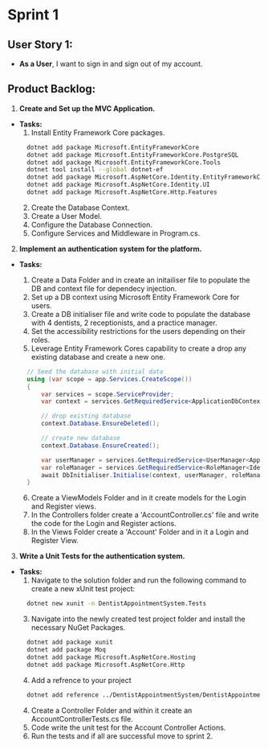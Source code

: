 # Sprint 1

## User Story 1:

- **As a User**, I want to sign in and sign out of my account.

## Product Backlog:

1. **Create and Set up the MVC Application.**

- **Tasks:**
  1. Install Entity Framework Core packages.
  ```bash
    dotnet add package Microsoft.EntityFrameworkCore
    dotnet add package Microsoft.EntityFrameworkCore.PostgreSQL
    dotnet add package Microsoft.EntityFrameworkCore.Tools
    dotnet tool install --global dotnet-ef
    dotnet add package Microsoft.AspNetCore.Identity.EntityFrameworkCore
    dotnet add package Microsoft.AspNetCore.Identity.UI
    dotnet add package Microsoft.AspNetCore.Http.Features
  ```
  2. Create the Database Context.
  3. Create a User Model.
  4. Configure the Database Connection.
  5. Configure Services and Middleware in Program.cs.

2. **Implement an authentication system for the platform.**

- **Tasks:**

  1. Create a Data Folder and in create an initailiser file to populate the DB and context file for dependecy injection.
  2. Set up a DB context using Microsoft Entity Framework Core for users.
  3. Create a DB initialiser file and write code to populate the database with 4 dentists, 2 receptionists, and a practice manager.
  4. Set the accessibility restrictions for the users depending on their roles.
  5. Leverage Entity Framework Cores capability to create a drop any existing database and create a new one.

  ```csharp
    // Seed the database with initial data
    using (var scope = app.Services.CreateScope())
    {
        var services = scope.ServiceProvider;
        var context = services.GetRequiredService<ApplicationDbContext>();

        // drop existing database
        context.Database.EnsureDeleted();

        // create new database
        context.Database.EnsureCreated();

        var userManager = services.GetRequiredService<UserManager<ApplicationUser>>();
        var roleManager = services.GetRequiredService<RoleManager<IdentityRole>>();
        await DbInitialiser.Initialise(context, userManager, roleManager);
    }
  ```

  6. Create a ViewModels Folder and in it create models for the Login and Register views.
  7. In the Controllers folder create a 'AccountController.cs' file and write the code for the Login and Register actions.
  8. In the Views Folder create a 'Account' Folder and in it a Login and Register View.

3. **Write a Unit Tests for the authentication system.**

- **Tasks:**
  1. Navigate to the solution folder and run the following command to create a new xUnit test project:
  ```bash
    dotnet new xunit -n DentistAppointmentSystem.Tests
  ```
  3. Navigate into the newly created test project folder and install the necessary NuGet Packages.
  ```bash
    dotnet add package xunit
    dotnet add package Moq
    dotnet add package Microsoft.AspNetCore.Hosting
    dotnet add package Microsoft.AspNetCore.Http
  ```
  4. Add a refrence to your project
  ```bash
    dotnet add reference ../DentistAppointmentSystem/DentistAppointmentSystem.csproj
  ```
  4. Create a Controller Folder and within it create an AccountControllerTests.cs file.
  5. Code write the unit test for the Account Controller Actions.
  6. Run the tests and if all are successful move to sprint 2.
